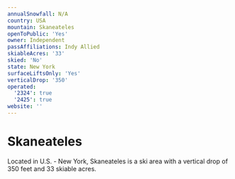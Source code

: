 ```yaml
---
annualSnowfall: N/A
country: USA
mountain: Skaneateles
openToPublic: 'Yes'
owner: Independent
passAffiliations: Indy Allied
skiableAcres: '33'
skied: 'No'
state: New York
surfaceLiftsOnly: 'Yes'
verticalDrop: '350'
operated:
  '2324': true
  '2425': true
website: ''
---
```



# Skaneateles

Located in U.S. - New York, Skaneateles is a ski area with a vertical drop of 350 feet and 33 skiable acres.
